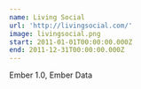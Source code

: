 ```yaml
---
name: Living Social
url: 'http://livingsocial.com/'
image: livingsocial.png
start: 2011-01-01T00:00:00.000Z
end: 2011-12-31T00:00:00.000Z
---
```

Ember 1.0, Ember Data
